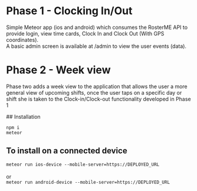 # Phase 1 - Clocking In/Out

Simple Meteor app (ios and android) which consumes the RosterME API to provide login, view time cards, Clock In and Clock Out (With GPS coordinates).  
A basic admin screen is available at /admin to view the user events (data).  

# Phase 2 - Week view

Phase two adds a week view to the application that allows the user a more general view of upcoming shifts, once the user taps on a specific day or shift she is taken to the Clock-in/Clock-out functionality developed in Phase 1

## Installation

<code>npm i  </code>  
<code>meteor  </code>  

## To install on a connected device

<code>meteor run ios-device --mobile-server=https://DEPLOYED_URL  </code>  
or  
<code>meteor run android-device --mobile-server=https://DEPLOYED_URL  </code>

 
